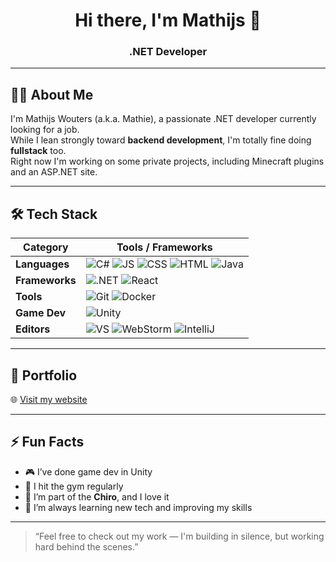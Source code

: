 <h1 align="center">Hi there, I'm Mathijs 👋</h1>
<h3 align="center">.NET Developer</h3>

---

## 👨‍💻 About Me

I'm Mathijs Wouters (a.k.a. Mathie), a passionate .NET developer currently looking for a job.  
While I lean strongly toward **backend development**, I'm totally fine doing **fullstack** too.  
Right now I'm working on some private projects, including Minecraft plugins and an ASP.NET site.

---

## 🛠️ Tech Stack

| Category         | Tools / Frameworks |
|------------------|--------------------|
| **Languages**    | ![C#](https://img.shields.io/badge/C%23-%23239120.svg?style=flat&logo=c-sharp&logoColor=white) ![JS](https://img.shields.io/badge/JavaScript-F7DF1E.svg?style=flat&logo=javascript&logoColor=black) ![CSS](https://img.shields.io/badge/CSS-1572B6?style=flat&logo=css3&logoColor=white) ![HTML](https://img.shields.io/badge/HTML-E34F26?style=flat&logo=html5&logoColor=white) ![Java](https://img.shields.io/badge/Java-ED8B00?style=flat&logo=java&logoColor=white) |
| **Frameworks**   | ![.NET](https://img.shields.io/badge/.NET-512BD4?style=flat&logo=dotnet&logoColor=white) ![React](https://img.shields.io/badge/React-20232A?style=flat&logo=react&logoColor=61DAFB) |
| **Tools**        | ![Git](https://img.shields.io/badge/Git-F05032?style=flat&logo=git&logoColor=white) ![Docker](https://img.shields.io/badge/Docker-2496ED?style=flat&logo=docker&logoColor=white) |
| **Game Dev**     | ![Unity](https://img.shields.io/badge/Unity-100000?style=flat&logo=unity&logoColor=white) |
| **Editors**      | ![VS](https://img.shields.io/badge/Visual_Studio-5C2D91?style=flat&logo=visual%20studio&logoColor=white) ![WebStorm](https://img.shields.io/badge/WebStorm-000000?style=flat&logo=webstorm&logoColor=white) ![IntelliJ](https://img.shields.io/badge/IntelliJ_IDEA-000000?style=flat&logo=intellijidea&logoColor=white) |

---

## 🔗 Portfolio

🌐 [Visit my website](https://mathijswouters.com/)

---

## ⚡ Fun Facts

- 🎮 I’ve done game dev in Unity
- 💪 I hit the gym regularly
- 🧢 I’m part of the **Chiro**, and I love it
- 🧠 I’m always learning new tech and improving my skills

---

> “Feel free to check out my work — I'm building in silence, but working hard behind the scenes.”
